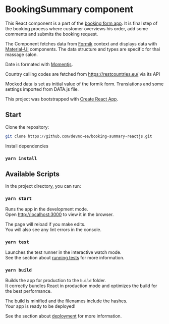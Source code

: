 # BookingSummary component
This React component is a part of the [booking form app](https://github.com/devmc-ee/devmcee-booking). It is 
final step of the booking process where customer overviews his order, add some comments and submits the booking 
request.

The Component fetches data from [Formik](https://formik.org/docs/overview) context and displays data with
[Material-UI](https://material-ui.com/) components. The data structure and types are specific for thai massage salon.

Date is formated with [Momentjs](https://momentjs.com/).

Country calling codes are fetched from https://restcountries.eu/ via its API 

Mocked data is set as initial value of the formik form. Translations and some settings imported from DATA.js file.

This project was bootstrapped with [Create React App](https://github.com/facebook/create-react-app). 

## Start

Clone the repository:
```bash
git clone https://github.com/devmc-ee/booking-summary-reactjs.git
````

Install dependencies
### `yarn install`
## Available Scripts

In the project directory, you can run:

### `yarn start`

Runs the app in the development mode.<br />
Open [http://localhost:3000](http://localhost:3000) to view it in the browser.

The page will reload if you make edits.<br />
You will also see any lint errors in the console.

### `yarn test`

Launches the test runner in the interactive watch mode.<br />
See the section about [running tests](https://facebook.github.io/create-react-app/docs/running-tests) for more information.

### `yarn build`

Builds the app for production to the `build` folder.<br />
It correctly bundles React in production mode and optimizes the build for the best performance.

The build is minified and the filenames include the hashes.<br />
Your app is ready to be deployed!

See the section about [deployment](https://facebook.github.io/create-react-app/docs/deployment) for more information.
